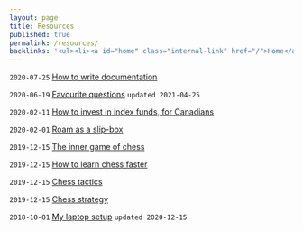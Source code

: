 ```yaml
---
layout: page
title: Resources
published: true
permalink: /resources/
backlinks: '<ul><li><a id="home" class="internal-link" href="/">Home</a></li></ul>'
---
```


`2020-07-25` <a id="how-to-write-documentation" class="internal-link" href="/how-to-write-documentation/">How to write documentation</a>

`2020-06-19` <a id="favourite-questions" class="internal-link" href="/favourite-questions/">Favourite questions</a> `updated 2021-04-25`

`2020-02-11` <a id="how-to-invest-in-index-funds" class="internal-link" href="/how-to-invest-in-index-funds/">How to invest in index funds, for Canadians</a>

`2020-02-01` <a id="roam-as-a-slip-box" class="internal-link" href="/roam-as-a-slip-box/">Roam as a slip-box</a>

`2019-12-15` <a id="inner-game-of-chess" class="internal-link" href="/inner-game-of-chess/">The inner game of chess</a>

`2019-12-15` <a id="how-to-learn-chess-faster" class="internal-link" href="/how-to-learn-chess-faster/">How to learn chess faster</a>

`2019-12-15` <a id="chess-tactics" class="internal-link" href="/chess-tactics/">Chess tactics</a>

`2019-12-15` <a id="chess-strategy" class="internal-link" href="/chess-strategy/">Chess strategy</a>

`2018-10-01` <a id="laptop-setup" class="internal-link" href="/laptop-setup/">My laptop setup</a> `updated 2020-12-15`

